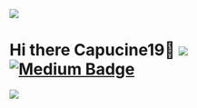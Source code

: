 ![](![image](https://github.com/capucine19/capucine19/blob/main/coffee-cup.png)) 
# Hi there Capucine19👋 ![](https://komarev.com/ghpvc/?username=capucine19&color=ff69b4) <a href="https://medium.com/@capucine19"><img src="https://img.shields.io/badge/-@capucine19-14c767?style=flat-square&amp;labelColor=14c767&amp;logo=Medium&amp;link=https://medium.com/@capucine19" alt="Medium Badge"></a>
  
![](https://github-readme-stats.vercel.app/api/top-langs/?username=capucine19&layout=compact&theme=tokyonight)

